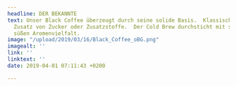 ```yaml
---
headline: DER BEKANNTE
text: Unser Black Coffee überzeugt durch seine solide Basis.  Klassisch Schwarz ohne
  Zusatz von Zucker oder Zusatzstoffe.  Der Cold Brew durchsticht mit seiner natürlich
  süßen Aromenvielfalt.
image: "/upload/2019/03/16/Black_Coffee_oBG.png"
imagealt: ''
link: ''
linktext: ''
date: 2019-04-01 07:11:43 +0200

---
```

